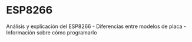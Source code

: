 # ESP8266
Análisis y explicación del ESP8266 - Diferencias entre modelos de placa - Información sobre cómo programarlo
